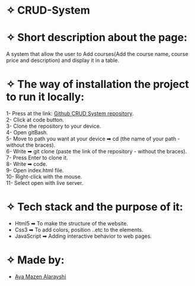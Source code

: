 # ✧ CRUD-System

# ✧ Short description about the page:
A system that allow the user to Add courses(Add the course name, course price and description) and display it in a table. <br>

# ✧ The way of installation the project to run it locally:

1- Press at the link: [Github CRUD System repository](https://github.com/Aya74/CRUD-System).<br>
2- Click at code button.<br>
3- Clone the repository to your device.<br>
4- Open gitBash.<br>
5- Move to path you want at your device ➡ cd (the name of your path - without the braces).<br>
6- Write ➡ git clone (paste the link of the repository - without the braces).<br>
7- Press Enter to clone it.<br>
8- Write ➡ code.<br>
9- Open index.html file.<br>
10- Right-click with the mouse.<br>
11- Select open with live server.<br>

# ✧ Tech stack and the purpose of it:
* Html5 ➡ To make the structure of the website.<br>
* Css3 ➡ To add colors, position ..etc to the elements.<br>
* JavaScript ➡ Adding interactive behavior to web pages.<br>

# ✧ Made by:
- [Aya Mazen Alarayshi](https://github.com/Aya74)
